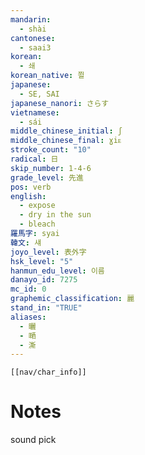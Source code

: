 ```yaml
---
mandarin:
  - shài
cantonese:
  - saai3
korean:
  - 쇄
korean_native: 쬘
japanese:
  - SE, SAI
japanese_nanori: さらす
vietnamese:
  - sái
middle_chinese_initial: ʃ
middle_chinese_final: ɣiᴇ
stroke_count: "10"
radical: 日
skip_number: 1-4-6
grade_level: 先進
pos: verb
english:
  - expose
  - dry in the sun
  - bleach
羅馬字: syai
韓文: 섀
joyo_level: 表外字
hsk_level: "5"
hanmun_edu_level: 이름
danayo_id: 7275
mc_id: 0
graphemic_classification: 麗
stand_in: "TRUE"
aliases:
  - 曬
  - 嗮
  - 澌
---
```

```meta-bind-embed
[[nav/char_info]]
```

# Notes
sound pick
